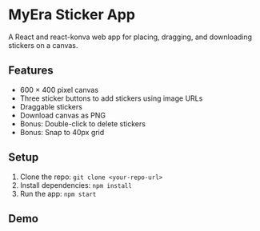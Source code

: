 # MyEra Sticker App

A React and react-konva web app for placing, dragging, and downloading stickers on a canvas.

## Features
- 600 × 400 pixel canvas
- Three sticker buttons to add stickers using image URLs
- Draggable stickers
- Download canvas as PNG
- Bonus: Double-click to delete stickers
- Bonus: Snap to 40px grid

## Setup
1. Clone the repo: `git clone <your-repo-url>`
2. Install dependencies: `npm install`
3. Run the app: `npm start`

## Demo
